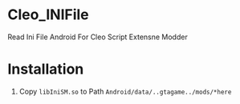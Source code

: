 # Cleo_INIFile
Read Ini File Android For Cleo Script Extensne Modder

# Installation
1. Copy ` libIniSM.so ` to Path `Android/data/..gtagame../mods/*here`
